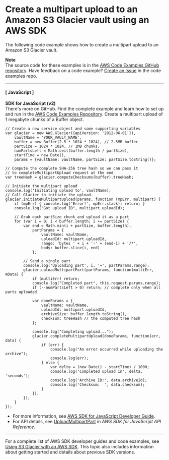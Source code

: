 # Create a multipart upload to an Amazon S3 Glacier vault using an AWS SDK<a name="example_glacier_UploadMultipartPart_section"></a>

The following code example shows how to create a multipart upload to an Amazon S3 Glacier vault\.

**Note**  
The source code for these examples is in the [AWS Code Examples GitHub repository](https://github.com/awsdocs/aws-doc-sdk-examples)\. Have feedback on a code example? [Create an Issue](https://github.com/awsdocs/aws-doc-sdk-examples/issues/new/choose) in the code examples repo\. 

------
#### [ JavaScript ]

**SDK for JavaScript \(v2\)**  
 There's more on GitHub\. Find the complete example and learn how to set up and run in the [AWS Code Examples Repository](https://github.com/awsdocs/aws-doc-sdk-examples/tree/main/javascript/example_code/glacier#code-examples)\. 
Create a multipart upload of 1 megabyte chunks of a Buffer object\.  

```
// Create a new service object and some supporting variables
var glacier = new AWS.Glacier({apiVersion: '2012-06-01'}),
    vaultName = 'YOUR_VAULT_NAME',
    buffer = new Buffer(2.5 * 1024 * 1024), // 2.5MB buffer
    partSize = 1024 * 1024, // 1MB chunks,
    numPartsLeft = Math.ceil(buffer.length / partSize),
    startTime = new Date(),
    params = {vaultName: vaultName, partSize: partSize.toString()};

// Compute the complete SHA-256 tree hash so we can pass it
// to completeMultipartUpload request at the end
var treeHash = glacier.computeChecksums(buffer).treeHash;

// Initiate the multipart upload
console.log('Initiating upload to', vaultName);
// Call Glacier to initiate the upload.
glacier.initiateMultipartUpload(params, function (mpErr, multipart) {
    if (mpErr) { console.log('Error!', mpErr.stack); return; }
    console.log("Got upload ID", multipart.uploadId);

    // Grab each partSize chunk and upload it as a part
    for (var i = 0; i < buffer.length; i += partSize) {
        var end = Math.min(i + partSize, buffer.length),
            partParams = {
                vaultName: vaultName,
                uploadId: multipart.uploadId,
                range: 'bytes ' + i + '-' + (end-1) + '/*',
                body: buffer.slice(i, end)
            };

        // Send a single part
        console.log('Uploading part', i, '=', partParams.range);
        glacier.uploadMultipartPart(partParams, function(multiErr, mData) {
            if (multiErr) return;
            console.log("Completed part", this.request.params.range);
            if (--numPartsLeft > 0) return; // complete only when all parts uploaded

            var doneParams = {
                vaultName: vaultName,
                uploadId: multipart.uploadId,
                archiveSize: buffer.length.toString(),
                checksum: treeHash // the computed tree hash
            };

            console.log("Completing upload...");
            glacier.completeMultipartUpload(doneParams, function(err, data) {
                if (err) {
                    console.log("An error occurred while uploading the archive");
                    console.log(err);
                } else {
                    var delta = (new Date() - startTime) / 1000;
                    console.log('Completed upload in', delta, 'seconds');
                    console.log('Archive ID:', data.archiveId);
                    console.log('Checksum:  ', data.checksum);
                }
            });
        });
    }
});
```
+  For more information, see [AWS SDK for JavaScript Developer Guide](https://docs.aws.amazon.com/sdk-for-javascript/v2/developer-guide/glacier-example-multipart-upload.html)\. 
+  For API details, see [UploadMultipartPart](https://docs.aws.amazon.com/goto/AWSJavaScriptSDK/glacier-2012-06-01/UploadMultipartPart) in *AWS SDK for JavaScript API Reference*\. 

------

For a complete list of AWS SDK developer guides and code examples, see [Using S3 Glacier with an AWS SDK](sdk-general-information-section.md)\. This topic also includes information about getting started and details about previous SDK versions\.